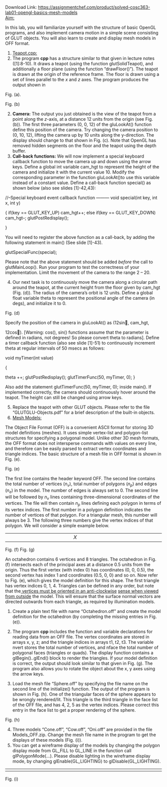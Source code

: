 Download Link: https://assignmentchef.com/product/solved-cosc363-lab01-opengl-basics-mesh-models
<br>
<u>Aim:</u>

In this lab, you will familiarize yourself with the structure of basic OpenGL programs, and also implement camera motion in a simple scene consisting of GLUT objects.  You will also learn to create and display mesh models in OFF format.

<ol>

 <li><u> Teapot.cpp:</u></li>

 <li>The program <strong>cpp</strong> has a structure similar to that given in lecture notes ([1]:8-10). It draws a teapot (using the function glutSolidTeapot), and additionally a floor plane (using the function “drawFloor()”).  The teapot is drawn at the origin of the reference frame. The floor is drawn using a set of lines parallel to the <em>x</em> and <em>z</em> axes.  The program produces the output shown in</li>

</ol>

Fig. (a).

Fig. (b)




<ol start="2">

 <li><strong>Camera:</strong> The output you just obtained is the view of the teapot from a point along the <em>z</em>-axis, at a distance 12 units from the origin (see Fig. (b)).  The first three parameters (0, 0, 12) of the  gluLookAt()  function define this position of the camera. Try changing the camera position to (0, 10, 12), lifting the camera up by 10 units along the y-direction.  The display should change to that shown in Fig. (c).  Note that OpenGL has removed hidden segments on the floor and the teapot using the depth buffer.</li>

 <li><strong>Call-back functions:</strong> We will now implement a special keyboard callback function to move the camera up and down using the arrow keys. Define a global int variable cam_hgt  to represent the height of the camera and initialize it with the current value 10.  Modify the corresponding parameter in the function  gluLookAt()to use this variable instead of a constant value. Define a call-back function special()  as shown below  (also see slides [1]-42,43):</li>

</ol>

//–Special keyboard event callback function ——— void special(int key, int x, int y)

{     if(key == GLUT_KEY_UP) cam_hgt++;     else if(key == GLUT_KEY_DOWN) cam_hgt–;     glutPostRedisplay();

}

You will need to register the above function as a call-back, by adding the following statement in main()  (See slide [1]-43).

glutSpecialFunc(special);

Please note that the above statement should be added <em>before</em> the call to glutMainLoop(). Run your program to test the correctness of your implementation. Limit the movement of the camera to the range 2 – 20.

<ol start="4">

 <li>Our next task is to continuously move the camera along a circular path around the teapot, at the current height from the floor given by cam_hgt (Fig. (d)). The radius of the camera’s orbit is 12 units. Define a global float variable theta to represent the positional angle of the camera (in degs), and initialize it to 0.</li>

</ol>




Fig. (d)

Specify the position of the camera in gluLookAt()  as  (12sin,  cam_hgt,

12cos). [Warning:  cos(), sin() functions assume that the parameter is defined in radians, not degrees! So please convert theta to radians]. Define a timer callback function (also see slide [1]-51) to continuously increment theta at regular intervals of  50 msecs  as follows:




void myTimer(int value)

{

theta ++;    glutPostRedisplay();  glutTimerFunc(50, myTimer, 0); }




Also add the statement glutTimerFunc(50, myTimer, 0); inside main().  If implemented correctly, the camera should continuously hover around the teapot. The height can still be changed using arrow keys.

<ol start="5">

 <li>Replace the teapot with other GLUT objects. Please refer to the file “GLUTGLU-Objects.pdf” for a brief description of the built-in objects.</li>

 <li><u> Mesh Models:</u></li>

</ol>

The Object File Format (OFF) is a convenient ASCII format for storing 3D model definitions (meshes). It uses simple vertex-list and polygon-list structures for specifying a polygonal model.  Unlike other 3D mesh formats, the OFF format does not intersperse commands with values on every line, and therefore can be easily parsed to extract vertex coordinates and triangle indices.  The basic structure of a mesh file in OFF format is shown in Fig. (e).

Fig. (e)

The first line contains the header keyword OFF.  The second line contains the total number of vertices (<em>n<sub>v</sub></em>), total number of polygons (<em>n<sub>p</sub></em>) and edges (<em>n<sub>e</sub></em>) in the model. The number of edges is always set to 0.  The second line will be followed by <em>n<sub>v</sub></em> lines containing three-dimensional coordinates of the vertices. The file will then contain <em>n<sub>p</sub></em>  lines defining each polygon in terms of its vertex indices. The first number in a polygon definition indicates the number of vertices of that polygon. For a triangular mesh, this number will always be 3. The following three numbers give the vertex indices of that polygon.  We will consider a simple example below.




<table width="564">

 <tbody>

  <tr>

   <td width="243"></td>

   <td width="39"><em>X </em></td>

   <td width="282"> </td>

  </tr>

 </tbody>

</table>

Fig. (f)                                                               Fig. (g)

An octahedron contains 6 vertices and 8 triangles. The octahedron in Fig. (f) intersects each of the principal axes at a distance 0.5 units from the origin. Thus the first vertex (with index 0) has coordinates (0, 0, 0.5), the second vertex has index 1 and coordinates (0.5, 0, 0) and so on.  Now refer to Fig. (e), which gives the model definition for this shape.  The first triangle has vertex indices 0, 1, 4. Triangles can be defined in any order, but note that the<u> vertices must be oriented in an anti-clockwise</u> <u>sense when viewed from outside</u> the model. This will ensure that the surface normal vectors are directed outwards from each triangle, as required by illumination models.

<ol>

 <li>Create a plain text file with name “Octahedron.off” and create the model definition for the octahedron (by completing the missing entries in Fig. (e)).</li>

</ol>




<ol start="2">

 <li>The program <strong>cpp</strong> includes the function and variable declarations for reading data from an OFF file.   The vertex coordinates are stored in arrays x, y, z;  and the triangle indices in arrays  t1, t2, t3.  The variable nvert stores the total number of vertices, and nface the total number of polygonal faces (triangles or quads). The  display function contains a glBegin()..glEnd()  block to render the triangles.  If your model definition is correct, the output should look similar to that given in Fig. (g). The program also allows you to rotate the object about the x, y axes using the arrow keys.</li>

</ol>




<ol start="3">

 <li>Load the mesh file “Sphere.off” by specifying the file name on the second line of the initialize() function. The output of the program is shown in Fig. (h). One of the triangular faces of the sphere appears to be wrongly rendered/lit. This triangle is the third triangle in the face list of the OFF file, and has 4, 2, 5 as the vertex indices.  Please correct this entry in the face list to get a proper rendering of the sphere.</li>

</ol>

Fig. (h)

<ol start="4">

 <li>Three models “Cone.off”, “Cow.off”, “Oni.off” are provided in the file Models_OFF.zip.   Change the mesh file name in the program to get the displays of these models (Fig. (i)).</li>

 <li>You can get a wireframe display of the models by changing the polygon display mode from GL_FILL to GL_LINE in the function call glPolygonMode(…). Please disable lighting in the wireframe display mode, by changing glEnable(GL_LIGHTING) to glDisable(GL_LIGHTING).</li>

</ol>




<table width="520">

 <tbody>

  <tr>

   <td width="177"> </td>

   <td width="180"></td>

   <td width="164"> </td>

  </tr>

 </tbody>

</table>

Fig. (i)





